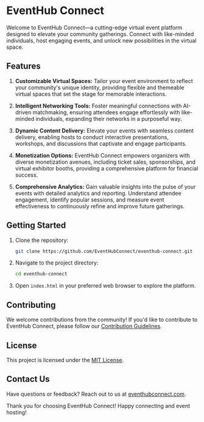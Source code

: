 # EventHub Connect

Welcome to EventHub Connect—a cutting-edge virtual event platform designed to elevate your community gatherings. Connect with like-minded individuals, host engaging events, and unlock new possibilities in the virtual space.

## Features

1. **Customizable Virtual Spaces:** Tailor your event environment to reflect your community's unique identity, providing flexible and themeable virtual spaces that set the stage for memorable interactions.

2. **Intelligent Networking Tools:** Foster meaningful connections with AI-driven matchmaking, ensuring attendees engage effortlessly with like-minded individuals, expanding their networks in a purposeful way.

3. **Dynamic Content Delivery:** Elevate your events with seamless content delivery, enabling hosts to conduct interactive presentations, workshops, and discussions that captivate and engage participants.

4. **Monetization Options:** EventHub Connect empowers organizers with diverse monetization avenues, including ticket sales, sponsorships, and virtual exhibitor booths, providing a comprehensive platform for financial success.

5. **Comprehensive Analytics:** Gain valuable insights into the pulse of your events with detailed analytics and reporting. Understand attendee engagement, identify popular sessions, and measure event effectiveness to continuously refine and improve future gatherings.

## Getting Started

1. Clone the repository:

    ```bash
    git clone https://github.com/EventHubConnect/eventhub-connect.git
    ```

2. Navigate to the project directory:

    ```bash
    cd eventhub-connect
    ```

3. Open `index.html` in your preferred web browser to explore the platform.

## Contributing

We welcome contributions from the community! If you'd like to contribute to EventHub Connect, please follow our [Contribution Guidelines](CONTRIBUTING.md).

## License

This project is licensed under the [MIT License](LICENSE.md).

## Contact Us

Have questions or feedback? Reach out to us at [eventhubconnect.com](mailto:eventhub2024@gmail.com).

Thank you for choosing EventHub Connect! Happy connecting and event hosting!
